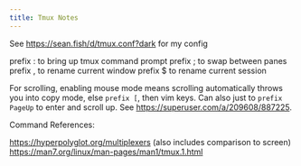 ```yaml
---
title: Tmux Notes
---
```


See <https://sean.fish/d/tmux.conf?dark> for my config

prefix : to bring up tmux command prompt
prefix ; to swap between panes
prefix , to rename current window
prefix \$ to rename current session

For scrolling, enabling mouse mode means scrolling automatically throws you into copy mode, else `prefix [`, then vim keys. Can also just to `prefix PageUp` to enter and scroll up. See <https://superuser.com/a/209608/887225>.

Command References:

<https://hyperpolyglot.org/multiplexers> (also includes comparison to screen)
<https://man7.org/linux/man-pages/man1/tmux.1.html>
